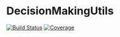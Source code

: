 # DecisionMakingUtils

[![Build Status](https://github.com/DecisionMakingAI/DecisionMakingUtils.jl/workflows/CI/badge.svg)](https://github.com/DecisionMakingAI/DecisionMakingUtils.jl/actions)
[![Coverage](https://codecov.io/gh/DecisionMakingAI/DecisionMakingUtils.jl/branch/master/graph/badge.svg)](https://codecov.io/gh/DecisionMakingAI/DecisionMakingUtils.jl)
